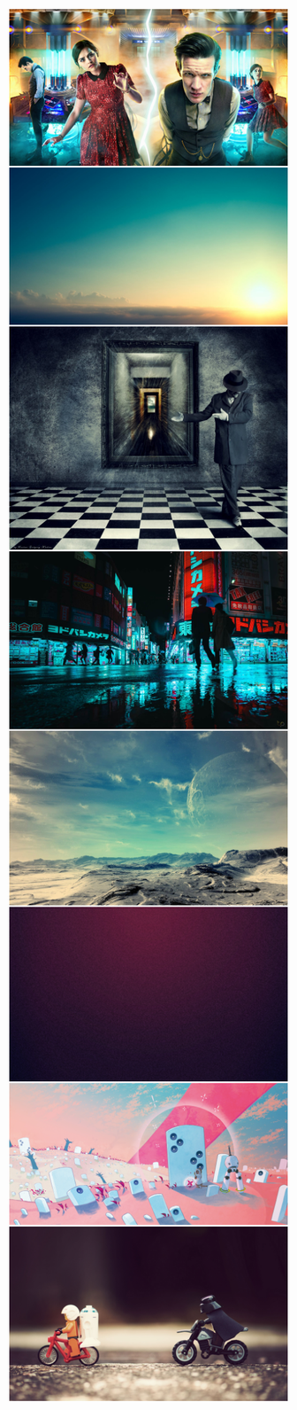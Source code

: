 <img src="2pkipmgCZ0.jpg" alt="By mbprtpmnr"/>
<img src="6oeW7uhln9.jpg" alt="By mbprtpmnr"/>
<img src="afP0LRdTTp.jpg" alt="By mbprtpmnr"/>
<img src="cEVxJCyBAn.jpg" alt="By mbprtpmnr"/>
<img src="CVOR4t7MIb.jpg" alt="By mbprtpmnr"/>
<img src="eFhkdWF4Wv.jpg" alt="By mbprtpmnr"/>
<img src="WuWxE8ZBrn.jpg" alt="By mbprtpmnr"/>
<img src="XpLmrpclQc.jpg" alt="By mbprtpmnr"/>